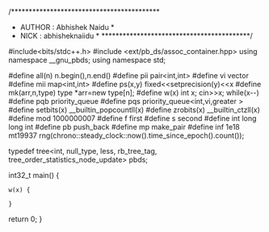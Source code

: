 /******************************************
* AUTHOR : Abhishek Naidu *
* NICK : abhisheknaiidu *
******************************************/

#include<bits/stdc++.h>
#include <ext/pb_ds/assoc_container.hpp>
using namespace __gnu_pbds;
using namespace std;

#define all(n)          n.begin(),n.end()
#define pii             pair<int,int>
#define vi              vector<int>
#define mii             map<int,int>
#define ps(x,y)         fixed<<setprecision(y)<<x
#define mk(arr,n,type)  type *arr=new type[n];
#define w(x)            int x; cin>>x; while(x--)
#define pqb             priority_queue<int>
#define pqs             priority_queue<int,vi,greater<int> >
#define setbits(x)      __builtin_popcountll(x)
#define zrobits(x)      __builtin_ctzll(x)
#define mod             1000000007
#define f               first
#define s               second
#define int              long long int
#define pb              push_back
#define mp              make_pair
#define inf             1e18
mt19937                 rng(chrono::steady_clock::now().time_since_epoch().count());

typedef tree<int, null_type, less<int>, rb_tree_tag, tree_order_statistics_node_update> pbds;




int32_t main()
{

	w(x) {

    }

 return 0;
}
